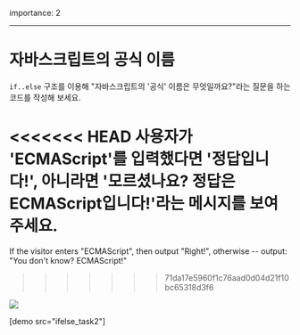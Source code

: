 importance: 2

---

# 자바스크립트의 공식 이름

`if..else` 구조를 이용해 "자바스크립트의 '공식' 이름은 무엇일까요?"라는 질문을 하는 코드를 작성해 보세요.

<<<<<<< HEAD
사용자가 'ECMAScript'를 입력했다면 '정답입니다!', 아니라면 '모르셨나요? 정답은 ECMAScript입니다!'라는 메시지를 보여주세요.
=======
If the visitor enters "ECMAScript", then output "Right!", otherwise -- output: "You don't know? ECMAScript!"
>>>>>>> 71da17e5960f1c76aad0d04d21f10bc65318d3f6

![](ifelse_task2.svg)

[demo src="ifelse_task2"]
